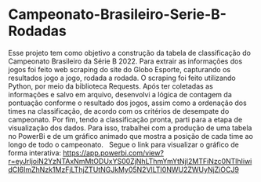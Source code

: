 # Campeonato-Brasileiro-Serie-B-Rodadas

Esse projeto tem como objetivo a construção da tabela de classificação do Campeonato Brasileiro da Série B 2022. Para extrair as informações dos jogos
foi feito web scraping do site do Globo Esporte, capturando os resultados jogo a jogo, rodada a rodada. O scraping foi feito utilizando Python, por meio da biblioteca Requests.
Após ter coletadas as informações e salvo em arquivo, desenvolvi a lógica de contagem da pontuação conforme o resultado dos jogos, assim como a ordenação dos times na classificação, 
de acordo com os critérios de desempate do campeonato.
Por fim, tendo a classificação pronta, parti para a etapa de visualização dos dados. Para isso, trabalhei com a produção de uma tabela no PowerBi e de um gráfico animado
que mostra a posição de cada time ao longo de todo o campeonato. 
&nbsp;
Segue o link para visualizar o gráfico de forma interativa: 
https://app.powerbi.com/view?r=eyJrIjoiN2YzNTAxNmMtODUxYS00ZjNhLThmYmYtNjI2MTFiNzc0NTlhIiwidCI6ImZhNzk1MzFjLThjZTUtNGJkMy05N2VlLTI0NWU2ZWUyNjZiOCJ9
